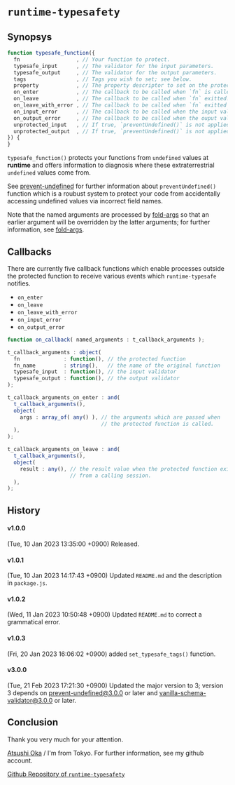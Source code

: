 
 `runtime-typesafety`
================================================================================

 Synopsys
--------------------------------------------------------------------------------

``` javascript
function typesafe_function({
  fn                  , // Your function to protect.
  typesafe_input      , // The validator for the input parameters.
  typesafe_output     , // The validator for the output parameters.
  tags                , // Tags you wish to set; see below.
  property            , // The property descriptor to set on the protected func.
  on_enter            , // The callback to be called when `fn` is called.
  on_leave            , // The callback to be called when `fn` exitted.
  on_leave_with_error , // The callback to be called when `fn` exitted with an error.
  on_input_error      , // The callback to be called when the input validation failed.
  on_output_error     , // The callback to be called when the ouput validation failed.
  unprotected_input   , // If true, `preventUndefined()` is not applied to input arguments.
  unprotected_output  , // If true, `preventUndefined()` is not applied to output arguments.
}) {
}
```
`typesafe_function()` protects your functions from `undefined` values at
**runtime** and offers information to diagnosis where these extraterrestrial
`undefined` values come from.

See [prevent-undefined][] for further information about `preventUndefined()`
function which is a roubust system to protect your code from accidentally
accessing undefined values via incorrect field names.

Note that the named arguments are processed by [fold-args][] so that an earlier
argument will be overridden by the latter arguments; for further information,
see [fold-args][].

[prevent-undefined]: https://www.npmjs.com/package/prevent-undefined
[fold-args]: https://www.npmjs.com/package/fold-args


 Callbacks
--------------------------------------------------------------------------------

There are currently five callback functions which enable processes outside the
protected function to receive various events which `runtime-typesafe` notifies.

  - `on_enter`
  - `on_leave`
  - `on_leave_with_error`
  - `on_input_error`
  - `on_output_error`

```javascript
function on_callback( named_arguments : t_callback_arguments );

t_callback_arguments : object(
  fn              : function(), // the protected function
  fn_name         : string(),   // the name of the original function
  typesafe_input  : function(), // the input validator
  typesafe_output : function(), // the output validator
);

t_callback_arguments_on_enter : and(
  t_callback_arguments(),
  object(
    args : array_of( any() ), // the arguments which are passed when
                              // the protected function is called.
  ),
);

t_callback_arguments_on_leave : and(
  t_callback_arguments(),
  object(
    result : any(), // the result value when the protected function exits
                    // from a calling session.
  ),
);
```

[//]: # (Fri, 10 Feb 2023 16:12:39 +0900)


 History
--------------------------------------------------------------------------------
#### v1.0.0 ####
(Tue, 10 Jan 2023 13:35:00 +0900)
Released.

#### v1.0.1 ####
(Tue, 10 Jan 2023 14:17:43 +0900)
Updated `README.md` and the description in `package.js`.

#### v1.0.2 ####
(Wed, 11 Jan 2023 10:50:48 +0900)
Updated `README.md` to correct a grammatical error.

#### v1.0.3 ####
(Fri, 20 Jan 2023 16:06:02 +0900)
added `set_typesafe_tags()` function.

#### v3.0.0 ####
(Tue, 21 Feb 2023 17:21:30 +0900)
Updated the major version to 3; version 3 depends on prevent-undefined@3.0.0 or
later and vanilla-schema-validator@3.0.0 or later.


 Conclusion
--------------------------------------------------------------------------------
Thank you very much for your attention.

[Atsushi Oka][] / I'm from Tokyo. For further information, see my github account.

[Github Repository of `runtime-typesafety`][Github]

[Github]: https://github.com/apupu-framework/runtime-typesafety
[Atsushi Oka]: https://github.com/apupu-framework/

